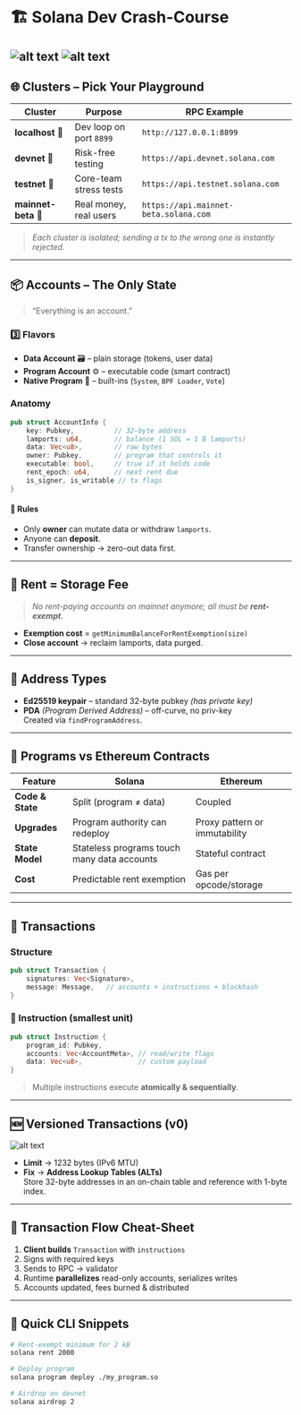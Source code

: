 # 🏗️ Solana Dev Crash-Course
![alt text](image-8.png)
![alt text](image-9.png)
---

## 🌐 Clusters – Pick Your Playground  

| Cluster | Purpose | RPC Example |
|---------|---------|-------------|
| **localhost** 🔧 | Dev loop on port `8899` | `http://127.0.0.1:8899` |
| **devnet** 🧪 | Risk-free testing | `https://api.devnet.solana.com` |
| **testnet** 🏁 | Core-team stress tests | `https://api.testnet.solana.com` |
| **mainnet-beta** 🚀 | Real money, real users | `https://api.mainnet-beta.solana.com` |

> *Each cluster is isolated; sending a tx to the wrong one is instantly rejected.*

---

## 📦 Accounts – The Only State

> “Everything is an account.”

### 3️⃣ Flavors
- **Data Account** 🗃️ – plain storage (tokens, user data)
- **Program Account** ⚙️ – executable code (smart contract)
- **Native Program** 🔏 – built-ins (`System`, `BPF Loader`, `Vote`)

### Anatomy
```rust
pub struct AccountInfo {
    key: Pubkey,          // 32-byte address
    lamports: u64,        // balance (1 SOL = 1 B lamports)
    data: Vec<u8>,        // raw bytes
    owner: Pubkey,        // program that controls it
    executable: bool,     // true if it holds code
    rent_epoch: u64,      // next rent due
    is_signer, is_writable // tx flags
}
```

#### 🔑 Rules
- Only **owner** can mutate data or withdraw `lamports`.
- Anyone can **deposit**.
- Transfer ownership → zero-out data first.

---

## 💸 Rent = Storage Fee

> *No rent-paying accounts on mainnet anymore; all must be **rent-exempt**.*

- **Exemption cost** = `getMinimumBalanceForRentExemption(size)`  
- **Close account** → reclaim lamports, data purged.

---

## 🔐 Address Types

- **Ed25519 keypair** – standard 32-byte pubkey *(has private key)*
- **PDA** *(Program Derived Address)* – off-curve, no priv-key  
  Created via `findProgramAddress`.

---

## 🧩 Programs vs Ethereum Contracts

| Feature | Solana | Ethereum |
|---------|--------|----------|
| **Code & State** | Split (program ≠ data) | Coupled |
| **Upgrades** | Program authority can redeploy | Proxy pattern or immutability |
| **State Model** | Stateless programs touch many data accounts | Stateful contract |
| **Cost** | Predictable rent exemption | Gas per opcode/storage |

---

## 📨 Transactions

### Structure
```rust
pub struct Transaction {
    signatures: Vec<Signature>,
    message: Message,   // accounts + instructions + blockhash
}
```

### 🧩 Instruction (smallest unit)
```rust
pub struct Instruction {
    program_id: Pubkey,
    accounts: Vec<AccountMeta>, // read/write flags
    data: Vec<u8>,              // custom payload
}
```

> Multiple instructions execute **atomically & sequentially**.

---

## 🆕 Versioned Transactions (v0)
![alt text](image-10.png)

- **Limit** → 1232 bytes (IPv6 MTU)
- **Fix** → **Address Lookup Tables (ALTs)**  
  Store 32-byte addresses in an on-chain table and reference with 1-byte index.

---

## 🔄 Transaction Flow Cheat-Sheet

1. **Client builds** `Transaction` with `instructions`
2. Signs with required keys
3. Sends to RPC → validator
4. Runtime **parallelizes** read-only accounts, serializes writes
5. Accounts updated, fees burned & distributed

---

## 🧪 Quick CLI Snippets

```bash
# Rent-exempt minimum for 2 kB
solana rent 2000

# Deploy program
solana program deploy ./my_program.so

# Airdrop on devnet
solana airdrop 2
```